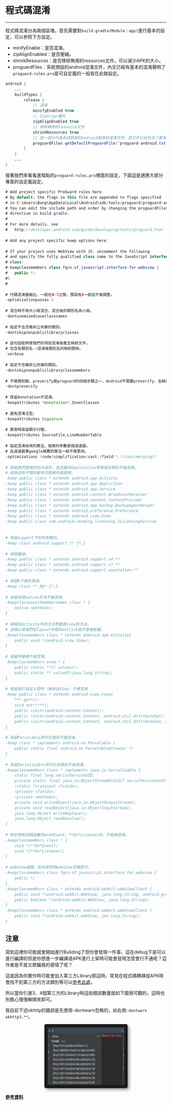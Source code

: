 # 程式碼混淆

---

程式碼混淆分為兩個區塊，首先需要對`build.gradle(Module：app)`進行基本的設定，可以參照下方設定。

* minifyEnable：是否混淆。
* zipAlignEnabled：是否壓縮。
* shrinkResources：是否移除無用的resources文件，可以減少APK的大小。
* proguardFiles：系統預設的android混淆文件，內文已經有基本的混淆聲明了`proguard-rules.pro`是可自定義的一般皆在此做設定。

```java
android {
    ...
    buildTypes {
        release {
            // 混淆
            minifyEnabled true
            // Zipalign優化
            zipAlignEnabled true
            // 移除無用的resource文件
            shrinkResources true
            // 前一部分代表系统默認的android程序的混淆文件，該文件已经包含了基本的混淆聲明，後一个文件是自己的定義混淆文件
            proguardFiles getDefaultProguardFile('proguard-android.txt'), 'proguard-rules.pro'
        }
    }
    ...
}
```

接著我們來看看進階點的`proguard-rules.pro`裡面的設定，下面這是適應大部分專案的自定義設定。

```java
# Add project specific ProGuard rules here.
# By default, the flags in this file are appended to flags specified
# in C:\Users\Bang\AppData\Local\Android\sdk/tools/proguard/proguard-android.txt
# You can edit the include path and order by changing the proguardFiles
# directive in build.gradle.
#
# For more details, see
#   http://developer.android.com/guide/developing/tools/proguard.html

# Add any project specific keep options here:

# If your project uses WebView with JS, uncomment the following
# and specify the fully qualified class name to the JavaScript interface
# class:
#-keepclassmembers class fqcn.of.javascript.interface.for.webview {
#   public *;
#}
#

# 代碼混淆壓縮比，一般在0~7之間，預設為5一般這不做調整。
-optimizationpasses 5

# 混合時不用大小寫混合，混合後的類別名為小寫。
-dontusemixedcaseclassnames

# 指定不去忽略非公共庫的類別。
-dontskipnonpubliclibraryclasses

# 這句話能夠使我們的項目混淆後產生映射文件。
# 包含有類別名->混淆後類別名的映射關係。
-verbose

# 指定不忽略非公共庫的類別。
-dontskipnonpubliclibraryclassmembers

# 不做預校驗，preverify是proguard的四個步驟之一，Android不需要preverify，去掉這一步能夠加快混淆速度。
-dontpreverify

# 保留Annotation不混淆。
-keepattributes *Annotation*,InnerClasses

# 避免混淆泛型。
-keepattributes Signature

# 異常時保留顯示行號。
-keepattributes SourceFile,LineNumberTable

# 指定混淆採用的算法，後面的參數是個過濾器。
# 此過濾器事google推薦的算法一般不做更改。
-optimizations !code/simplification/cast,!field/*,!class/merging/*

# 保留我們使用的四大组件，自定義的Application等等這些類別不被混淆。
# 因為这些子類別都有可能被外部調用。
-keep public class * extends android.app.Activity
-keep public class * extends android.app.Appliction
-keep public class * extends android.app.Service
-keep public class * extends android.content.BroadcastReceiver
-keep public class * extends android.content.ContentProvider
-keep public class * extends android.app.backup.BackupAgentHelper
-keep public class * extends android.preference.Preference
-keep public class * extends android.view.View
-keep public class com.android.vending.licensing.ILicensingService


# 保留support下的所有類別。
-keep class android.support.** {*;}

# 保留繼承。
-keep public class * extends android.support.v4.**
-keep public class * extends android.support.v7.**
-keep public class * extends android.support.annotation.**

# 保留R下面的資源。
-keep class **.R$* {*;}

# 保留本地native方法不被混淆。
-keepclasseswithmembernames class * {
    native <methods>;
}

# 保留在Activity中的方法参数是view的方法，
# 這樣以来我們在layout中寫的onClick就不會被影響。
-keepclassmembers class * extends android.app.Activity{
    public void *(android.view.View);
}

# 保留列舉類不被混淆。
-keepclassmembers enum * {
    public static **[] values();
    public static ** valueOf(java.lang.String);
}

# 保留我们自定义控件（继承自View）不被混淆
-keep public class * extends android.view.View{
    *** get*();
    void set*(***);
    public <init>(android.content.Context);
    public <init>(android.content.Context, android.util.AttributeSet);
    public <init>(android.content.Context, android.util.AttributeSet, int);
}

# 保留Parcelable序列化類別不被混淆。
-keep class * implements android.os.Parcelable {
    public static final android.os.Parcelable$Creator *;
}

# 保留Serializable序列化的類別不被混淆。
-keepclassmembers class * implements java.io.Serializable {
    static final long serialVersionUID;
    private static final java.io.ObjectStreamField[] serialPersistentFields;
    !static !transient <fields>;
    !private <fields>;
    !private <methods>;
    private void writeObject(java.io.ObjectOutputStream);
    private void readObject(java.io.ObjectInputStream);
    java.lang.Object writeReplace();
    java.lang.Object readResolve();
}

# 對於帶有回調函數的onXXEvent、**On*Listener的，不能被混淆。
-keepclassmembers class * {
    void *(**On*Event);
    void *(**On*Listener);
}

# webView處理，如未使用到webView忽略即可。
-keepclassmembers class fqcn.of.javascript.interface.for.webview {
    public *;
}
-keepclassmembers class * extends android.webkit.webViewClient {
    public void *(android.webkit.WebView, java.lang.String, android.graphics.Bitmap);
    public boolean *(android.webkit.WebView, java.lang.String);
}
-keepclassmembers class * extends android.webkit.webViewClient {
    public void *(android.webkit.webView, jav.lang.String);
}
```

## 注意

寫到這裡你可能就會開始進行Buliding了但你會發現一件事，這在debug下是可以進行編譯的但是你想進一步編譯成APK進行上架時可能會發現怎麼會行不通呢？這作者是不是又欺騙我的感情了呢？

這是因為你實作時可能會加入第三方Library那這時，常見在程式碼轉譯成APK時會找不到第三方的方法類別等可以[參考此處](https://www.cnblogs.com/renkangke/archive/2013/05/31/3110635.html)。

所以當你引進3、4個第三方的Library時這些錯誤數量就如下圖很可觀的，這時也別擔心慢慢解開來即可。

我目前下述okhttp的錯誤是先使用-dontwarn忽略的，如右側`-dontwarn okhttp3.**`。

<center>
  <img src="/assets/Obfuscated_Code_Error.png" alt="Cowman" style="border-radius:5px; box-shadow:5px 5px 10px rgba(0, 0, 0, 0.4)" width="240" height="180" border="10"/>
</center>

[**參考資料**](https://blog.csdn.net/Two_Water/article/details/70233983)


